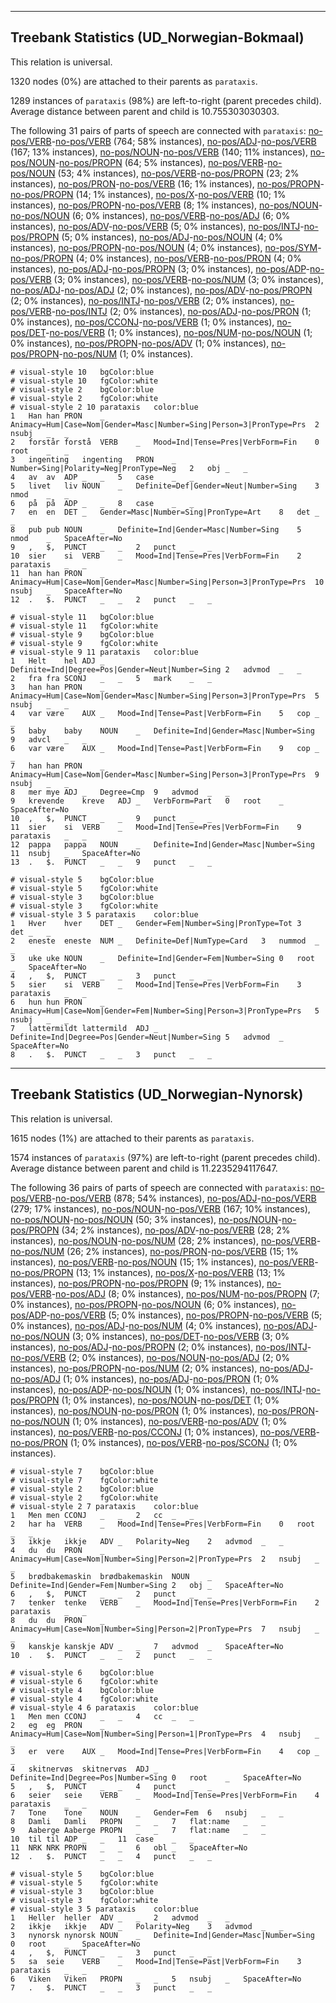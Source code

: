 

--------------------------------------------------------------------------------

## Treebank Statistics (UD_Norwegian-Bokmaal)

This relation is universal.

1320 nodes (0%) are attached to their parents as `parataxis`.

1289 instances of `parataxis` (98%) are left-to-right (parent precedes child).
Average distance between parent and child is 10.755303030303.

The following 31 pairs of parts of speech are connected with `parataxis`: [no-pos/VERB]()-[no-pos/VERB]() (764; 58% instances), [no-pos/ADJ]()-[no-pos/VERB]() (167; 13% instances), [no-pos/NOUN]()-[no-pos/VERB]() (140; 11% instances), [no-pos/NOUN]()-[no-pos/PROPN]() (64; 5% instances), [no-pos/VERB]()-[no-pos/NOUN]() (53; 4% instances), [no-pos/VERB]()-[no-pos/PROPN]() (23; 2% instances), [no-pos/PRON]()-[no-pos/VERB]() (16; 1% instances), [no-pos/PROPN]()-[no-pos/PROPN]() (14; 1% instances), [no-pos/X]()-[no-pos/VERB]() (10; 1% instances), [no-pos/PROPN]()-[no-pos/VERB]() (8; 1% instances), [no-pos/NOUN]()-[no-pos/NOUN]() (6; 0% instances), [no-pos/VERB]()-[no-pos/ADJ]() (6; 0% instances), [no-pos/ADV]()-[no-pos/VERB]() (5; 0% instances), [no-pos/INTJ]()-[no-pos/PROPN]() (5; 0% instances), [no-pos/ADJ]()-[no-pos/NOUN]() (4; 0% instances), [no-pos/PROPN]()-[no-pos/NOUN]() (4; 0% instances), [no-pos/SYM]()-[no-pos/PROPN]() (4; 0% instances), [no-pos/VERB]()-[no-pos/PRON]() (4; 0% instances), [no-pos/ADJ]()-[no-pos/PROPN]() (3; 0% instances), [no-pos/ADP]()-[no-pos/VERB]() (3; 0% instances), [no-pos/VERB]()-[no-pos/NUM]() (3; 0% instances), [no-pos/ADJ]()-[no-pos/ADJ]() (2; 0% instances), [no-pos/ADV]()-[no-pos/PROPN]() (2; 0% instances), [no-pos/INTJ]()-[no-pos/VERB]() (2; 0% instances), [no-pos/VERB]()-[no-pos/INTJ]() (2; 0% instances), [no-pos/ADJ]()-[no-pos/PRON]() (1; 0% instances), [no-pos/CCONJ]()-[no-pos/VERB]() (1; 0% instances), [no-pos/DET]()-[no-pos/VERB]() (1; 0% instances), [no-pos/NUM]()-[no-pos/NOUN]() (1; 0% instances), [no-pos/PROPN]()-[no-pos/ADV]() (1; 0% instances), [no-pos/PROPN]()-[no-pos/NUM]() (1; 0% instances).


~~~ conllu
# visual-style 10	bgColor:blue
# visual-style 10	fgColor:white
# visual-style 2	bgColor:blue
# visual-style 2	fgColor:white
# visual-style 2 10 parataxis	color:blue
1	Han	han	PRON	_	Animacy=Hum|Case=Nom|Gender=Masc|Number=Sing|Person=3|PronType=Prs	2	nsubj	_	_
2	forstår	forstå	VERB	_	Mood=Ind|Tense=Pres|VerbForm=Fin	0	root	_	_
3	ingenting	ingenting	PRON	_	Number=Sing|Polarity=Neg|PronType=Neg	2	obj	_	_
4	av	av	ADP	_	_	5	case	_	_
5	livet	liv	NOUN	_	Definite=Def|Gender=Neut|Number=Sing	3	nmod	_	_
6	på	på	ADP	_	_	8	case	_	_
7	en	en	DET	_	Gender=Masc|Number=Sing|PronType=Art	8	det	_	_
8	pub	pub	NOUN	_	Definite=Ind|Gender=Masc|Number=Sing	5	nmod	_	SpaceAfter=No
9	,	$,	PUNCT	_	_	2	punct	_	_
10	sier	si	VERB	_	Mood=Ind|Tense=Pres|VerbForm=Fin	2	parataxis	_	_
11	han	han	PRON	_	Animacy=Hum|Case=Nom|Gender=Masc|Number=Sing|Person=3|PronType=Prs	10	nsubj	_	SpaceAfter=No
12	.	$.	PUNCT	_	_	2	punct	_	_

~~~


~~~ conllu
# visual-style 11	bgColor:blue
# visual-style 11	fgColor:white
# visual-style 9	bgColor:blue
# visual-style 9	fgColor:white
# visual-style 9 11 parataxis	color:blue
1	Helt	hel	ADJ	_	Definite=Ind|Degree=Pos|Gender=Neut|Number=Sing	2	advmod	_	_
2	fra	fra	SCONJ	_	_	5	mark	_	_
3	han	han	PRON	_	Animacy=Hum|Case=Nom|Gender=Masc|Number=Sing|Person=3|PronType=Prs	5	nsubj	_	_
4	var	være	AUX	_	Mood=Ind|Tense=Past|VerbForm=Fin	5	cop	_	_
5	baby	baby	NOUN	_	Definite=Ind|Gender=Masc|Number=Sing	9	advcl	_	_
6	var	være	AUX	_	Mood=Ind|Tense=Past|VerbForm=Fin	9	cop	_	_
7	han	han	PRON	_	Animacy=Hum|Case=Nom|Gender=Masc|Number=Sing|Person=3|PronType=Prs	9	nsubj	_	_
8	mer	mye	ADJ	_	Degree=Cmp	9	advmod	_	_
9	krevende	kreve	ADJ	_	VerbForm=Part	0	root	_	SpaceAfter=No
10	,	$,	PUNCT	_	_	9	punct	_	_
11	sier	si	VERB	_	Mood=Ind|Tense=Pres|VerbForm=Fin	9	parataxis	_	_
12	pappa	pappa	NOUN	_	Definite=Ind|Gender=Masc|Number=Sing	11	nsubj	_	SpaceAfter=No
13	.	$.	PUNCT	_	_	9	punct	_	_

~~~


~~~ conllu
# visual-style 5	bgColor:blue
# visual-style 5	fgColor:white
# visual-style 3	bgColor:blue
# visual-style 3	fgColor:white
# visual-style 3 5 parataxis	color:blue
1	Hver	hver	DET	_	Gender=Fem|Number=Sing|PronType=Tot	3	det	_	_
2	eneste	eneste	NUM	_	Definite=Def|NumType=Card	3	nummod	_	_
3	uke	uke	NOUN	_	Definite=Ind|Gender=Fem|Number=Sing	0	root	_	SpaceAfter=No
4	,	$,	PUNCT	_	_	3	punct	_	_
5	sier	si	VERB	_	Mood=Ind|Tense=Pres|VerbForm=Fin	3	parataxis	_	_
6	hun	hun	PRON	_	Animacy=Hum|Case=Nom|Gender=Fem|Number=Sing|Person=3|PronType=Prs	5	nsubj	_	_
7	lattermildt	lattermild	ADJ	_	Definite=Ind|Degree=Pos|Gender=Neut|Number=Sing	5	advmod	_	SpaceAfter=No
8	.	$.	PUNCT	_	_	3	punct	_	_

~~~




--------------------------------------------------------------------------------

## Treebank Statistics (UD_Norwegian-Nynorsk)

This relation is universal.

1615 nodes (1%) are attached to their parents as `parataxis`.

1574 instances of `parataxis` (97%) are left-to-right (parent precedes child).
Average distance between parent and child is 11.2235294117647.

The following 36 pairs of parts of speech are connected with `parataxis`: [no-pos/VERB]()-[no-pos/VERB]() (878; 54% instances), [no-pos/ADJ]()-[no-pos/VERB]() (279; 17% instances), [no-pos/NOUN]()-[no-pos/VERB]() (167; 10% instances), [no-pos/NOUN]()-[no-pos/NOUN]() (50; 3% instances), [no-pos/NOUN]()-[no-pos/PROPN]() (34; 2% instances), [no-pos/ADV]()-[no-pos/VERB]() (28; 2% instances), [no-pos/NOUN]()-[no-pos/NUM]() (28; 2% instances), [no-pos/VERB]()-[no-pos/NUM]() (26; 2% instances), [no-pos/PRON]()-[no-pos/VERB]() (15; 1% instances), [no-pos/VERB]()-[no-pos/NOUN]() (15; 1% instances), [no-pos/VERB]()-[no-pos/PROPN]() (13; 1% instances), [no-pos/X]()-[no-pos/VERB]() (13; 1% instances), [no-pos/PROPN]()-[no-pos/PROPN]() (9; 1% instances), [no-pos/VERB]()-[no-pos/ADJ]() (8; 0% instances), [no-pos/NUM]()-[no-pos/PROPN]() (7; 0% instances), [no-pos/PROPN]()-[no-pos/NOUN]() (6; 0% instances), [no-pos/ADP]()-[no-pos/VERB]() (5; 0% instances), [no-pos/PROPN]()-[no-pos/VERB]() (5; 0% instances), [no-pos/ADJ]()-[no-pos/NUM]() (4; 0% instances), [no-pos/ADJ]()-[no-pos/NOUN]() (3; 0% instances), [no-pos/DET]()-[no-pos/VERB]() (3; 0% instances), [no-pos/ADJ]()-[no-pos/PROPN]() (2; 0% instances), [no-pos/INTJ]()-[no-pos/VERB]() (2; 0% instances), [no-pos/NOUN]()-[no-pos/ADJ]() (2; 0% instances), [no-pos/PROPN]()-[no-pos/NUM]() (2; 0% instances), [no-pos/ADJ]()-[no-pos/ADJ]() (1; 0% instances), [no-pos/ADJ]()-[no-pos/PRON]() (1; 0% instances), [no-pos/ADP]()-[no-pos/NOUN]() (1; 0% instances), [no-pos/INTJ]()-[no-pos/PROPN]() (1; 0% instances), [no-pos/NOUN]()-[no-pos/DET]() (1; 0% instances), [no-pos/NOUN]()-[no-pos/PRON]() (1; 0% instances), [no-pos/PRON]()-[no-pos/NOUN]() (1; 0% instances), [no-pos/VERB]()-[no-pos/ADV]() (1; 0% instances), [no-pos/VERB]()-[no-pos/CCONJ]() (1; 0% instances), [no-pos/VERB]()-[no-pos/PRON]() (1; 0% instances), [no-pos/VERB]()-[no-pos/SCONJ]() (1; 0% instances).


~~~ conllu
# visual-style 7	bgColor:blue
# visual-style 7	fgColor:white
# visual-style 2	bgColor:blue
# visual-style 2	fgColor:white
# visual-style 2 7 parataxis	color:blue
1	Men	men	CCONJ	_	_	2	cc	_	_
2	har	ha	VERB	_	Mood=Ind|Tense=Pres|VerbForm=Fin	0	root	_	_
3	ikkje	ikkje	ADV	_	Polarity=Neg	2	advmod	_	_
4	du	du	PRON	_	Animacy=Hum|Case=Nom|Number=Sing|Person=2|PronType=Prs	2	nsubj	_	_
5	brødbakemaskin	brødbakemaskin	NOUN	_	Definite=Ind|Gender=Fem|Number=Sing	2	obj	_	SpaceAfter=No
6	,	$,	PUNCT	_	_	2	punct	_	_
7	tenker	tenke	VERB	_	Mood=Ind|Tense=Pres|VerbForm=Fin	2	parataxis	_	_
8	du	du	PRON	_	Animacy=Hum|Case=Nom|Number=Sing|Person=2|PronType=Prs	7	nsubj	_	_
9	kanskje	kanskje	ADV	_	_	7	advmod	_	SpaceAfter=No
10	.	$.	PUNCT	_	_	2	punct	_	_

~~~


~~~ conllu
# visual-style 6	bgColor:blue
# visual-style 6	fgColor:white
# visual-style 4	bgColor:blue
# visual-style 4	fgColor:white
# visual-style 4 6 parataxis	color:blue
1	Men	men	CCONJ	_	_	4	cc	_	_
2	eg	eg	PRON	_	Animacy=Hum|Case=Nom|Number=Sing|Person=1|PronType=Prs	4	nsubj	_	_
3	er	vere	AUX	_	Mood=Ind|Tense=Pres|VerbForm=Fin	4	cop	_	_
4	skitnervøs	skitnervøs	ADJ	_	Definite=Ind|Degree=Pos|Number=Sing	0	root	_	SpaceAfter=No
5	,	$,	PUNCT	_	_	4	punct	_	_
6	seier	seie	VERB	_	Mood=Ind|Tense=Pres|VerbForm=Fin	4	parataxis	_	_
7	Tone	Tone	NOUN	_	Gender=Fem	6	nsubj	_	_
8	Damli	Damli	PROPN	_	_	7	flat:name	_	_
9	Aaberge	Aaberge	PROPN	_	_	7	flat:name	_	_
10	til	til	ADP	_	_	11	case	_	_
11	NRK	NRK	PROPN	_	_	6	obl	_	SpaceAfter=No
12	.	$.	PUNCT	_	_	4	punct	_	_

~~~


~~~ conllu
# visual-style 5	bgColor:blue
# visual-style 5	fgColor:white
# visual-style 3	bgColor:blue
# visual-style 3	fgColor:white
# visual-style 3 5 parataxis	color:blue
1	Heller	heller	ADV	_	_	2	advmod	_	_
2	ikkje	ikkje	ADV	_	Polarity=Neg	3	advmod	_	_
3	nynorsk	nynorsk	NOUN	_	Definite=Ind|Gender=Masc|Number=Sing	0	root	_	SpaceAfter=No
4	,	$,	PUNCT	_	_	3	punct	_	_
5	sa	seie	VERB	_	Mood=Ind|Tense=Past|VerbForm=Fin	3	parataxis	_	_
6	Viken	Viken	PROPN	_	_	5	nsubj	_	SpaceAfter=No
7	.	$.	PUNCT	_	_	3	punct	_	_

~~~



